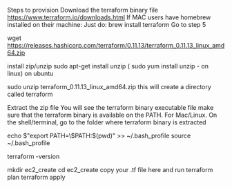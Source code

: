Steps to provision
Download the terraform binary file https://www.terraform.io/downloads.html
If MAC users have homebrew installed on their machine: Just do: brew install terraform Go to step 5

wget https://releases.hashicorp.com/terraform/0.11.13/terraform_0.11.13_linux_amd64.zip

install zip/unzip
sudo apt-get install unzip ( sudo yum install unzip - on linux) on ubuntu

sudo unzip terraform_0.11.13_linux_amd64.zip
this will create a directory called terraform

Extract the zip file
You will see the terraform binary executable file
make sure that the terraform binary is available on the PATH.
For Mac/Linux. On the shell/terminal, go to the folder where terraform binary is extracted

echo $"export PATH=\$PATH:$(pwd)" >> ~/.bash_profile
source ~/.bash_profile

terraform -version

mkdir ec2_create
cd ec2_create
copy your .tf file here and run
terraform plan
terraform apply
